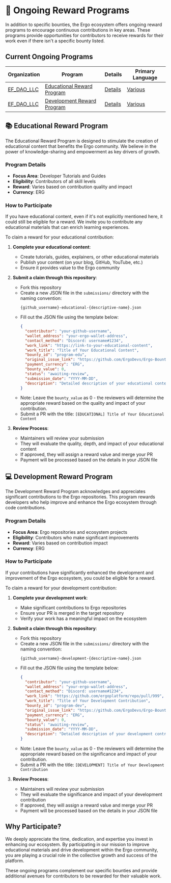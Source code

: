 # 🔄 Ongoing Reward Programs

In addition to specific bounties, the Ergo ecosystem offers ongoing reward programs to encourage continuous contributions in key areas. These programs provide opportunities for contributors to receive rewards for their work even if there isn't a specific bounty listed.

## Current Ongoing Programs

| Organization | Program | Details | Primary Language |
|-------------|---------|---------|------------------|
| [EF_DAO_LLC](by_org/ef_dao_llc.md) | [Educational Reward Program](#-educational-reward-program) | [Details](#-educational-reward-program) | [Various](by_language/various.md) |
| [EF_DAO_LLC](by_org/ef_dao_llc.md) | [Development Reward Program](#-development-reward-program) | [Details](#-development-reward-program) | [Various](by_language/various.md) |


## 📚 Educational Reward Program

The Educational Reward Program is designed to stimulate the creation of educational content that benefits the Ergo community. We believe in the power of knowledge-sharing and empowerment as key drivers of growth.

### Program Details

- **Focus Area**: Developer Tutorials and Guides
- **Eligibility**: Contributors of all skill levels
- **Reward**: Varies based on contribution quality and impact
- **Currency**: ERG

### How to Participate

If you have educational content, even if it's not explicitly mentioned here, it could still be eligible for a reward. We invite you to contribute any educational materials that can enrich learning experiences.

To claim a reward for your educational contribution:

1. **Complete your educational content**:
   - Create tutorials, guides, explainers, or other educational materials
   - Publish your content (on your blog, GitHub, YouTube, etc.)
   - Ensure it provides value to the Ergo community

2. **Submit a claim through this repository**:
   - Fork this repository
   - Create a new JSON file in the `submissions/` directory with the naming convention:
     ```
     {github_username}-educational-{descriptive-name}.json
     ```
   - Fill out the JSON file using the template below:
     ```json
     {
       "contributor": "your-github-username",
       "wallet_address": "your-ergo-wallet-address",
       "contact_method": "Discord: username#1234",
       "work_link": "https://link-to-your-educational-content",
       "work_title": "Title of Your Educational Content",
       "bounty_id": "program-edu",
       "original_issue_link": "https://github.com/ErgoDevs/Ergo-Bounties/blob/main/docs/ongoing-programs.md",
       "payment_currency": "ERG",
       "bounty_value": 0,
       "status": "awaiting-review",
       "submission_date": "YYYY-MM-DD",
       "description": "Detailed description of your educational content and its value to the Ergo community."
     }
     ```
   - Note: Leave the `bounty_value` as 0 - the reviewers will determine the appropriate reward based on the quality and impact of your contribution.
   - Submit a PR with the title: `[EDUCATIONAL] Title of Your Educational Content`

3. **Review Process**:
   - Maintainers will review your submission
   - They will evaluate the quality, depth, and impact of your educational content
   - If approved, they will assign a reward value and merge your PR
   - Payment will be processed based on the details in your JSON file

## 💻 Development Reward Program

The Development Reward Program acknowledges and appreciates significant contributions to the Ergo repositories. This program rewards developers who help improve and enhance the Ergo ecosystem through code contributions.

### Program Details

- **Focus Area**: Ergo repositories and ecosystem projects
- **Eligibility**: Contributors who make significant improvements
- **Reward**: Varies based on contribution impact
- **Currency**: ERG

### How to Participate

If your contributions have significantly enhanced the development and improvement of the Ergo ecosystem, you could be eligible for a reward.

To claim a reward for your development contribution:

1. **Complete your development work**:
   - Make significant contributions to Ergo repositories
   - Ensure your PR is merged in the target repository
   - Verify your work has a meaningful impact on the ecosystem

2. **Submit a claim through this repository**:
   - Fork this repository
   - Create a new JSON file in the `submissions/` directory with the naming convention:
     ```
     {github_username}-development-{descriptive-name}.json
     ```
   - Fill out the JSON file using the template below:
     ```json
     {
       "contributor": "your-github-username",
       "wallet_address": "your-ergo-wallet-address",
       "contact_method": "Discord: username#1234",
       "work_link": "https://github.com/ergoplatform/repo/pull/999",
       "work_title": "Title of Your Development Contribution",
       "bounty_id": "program-dev",
       "original_issue_link": "https://github.com/ErgoDevs/Ergo-Bounties/blob/main/docs/ongoing-programs.md",
       "payment_currency": "ERG",
       "bounty_value": 0,
       "status": "awaiting-review",
       "submission_date": "YYYY-MM-DD",
       "description": "Detailed description of your development contribution, its impact, and why it deserves a reward."
     }
     ```
   - Note: Leave the `bounty_value` as 0 - the reviewers will determine the appropriate reward based on the significance and impact of your contribution.
   - Submit a PR with the title: `[DEVELOPMENT] Title of Your Development Contribution`

3. **Review Process**:
   - Maintainers will review your submission
   - They will evaluate the significance and impact of your development contribution
   - If approved, they will assign a reward value and merge your PR
   - Payment will be processed based on the details in your JSON file

## Why Participate?

We deeply appreciate the time, dedication, and expertise you invest in enhancing our ecosystem. By participating in our mission to improve educational materials and drive development within the Ergo community, you are playing a crucial role in the collective growth and success of the platform.

These ongoing programs complement our specific bounties and provide additional avenues for contributors to be rewarded for their valuable work.
